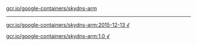 [gcr.io/google-containers/skydns-arm](https://hub.docker.com/r/anjia0532/google-containers.skydns-arm/tags/) 

----
[gcr.io/google-containers/skydns-arm:2015-12-13 √](https://hub.docker.com/r/anjia0532/google-containers.skydns-arm/tags/)

[gcr.io/google-containers/skydns-arm:1.0 √](https://hub.docker.com/r/anjia0532/google-containers.skydns-arm/tags/)

